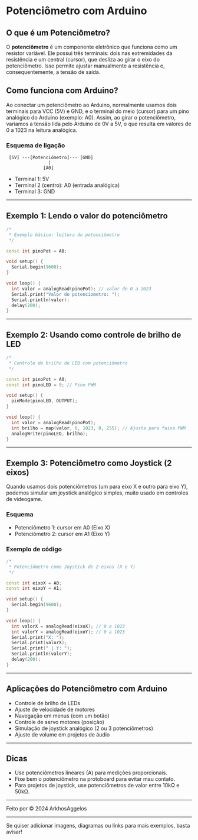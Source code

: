 # Potenciômetro com Arduino

## O que é um Potenciômetro?

O **potenciômetro** é um componente eletrônico que funciona como um resistor variável. Ele possui três terminais: dois nas extremidades da resistência e um central (cursor), que desliza ao girar o eixo do potenciômetro. Isso permite ajustar manualmente a resistência e, consequentemente, a tensão de saída.

## Como funciona com Arduino?

Ao conectar um potenciômetro ao Arduino, normalmente usamos dois terminais para VCC (5V) e GND, e o terminal do meio (cursor) para um pino analógico do Arduino (exemplo: A0). Assim, ao girar o potenciômetro, variamos a tensão lida pelo Arduino de 0V a 5V, o que resulta em valores de 0 a 1023 na leitura analógica.

### Esquema de ligação

```
 [5V] ---[Potenciômetro]--- [GND]
                |
              [A0]
```

- Terminal 1: 5V
- Terminal 2 (centro): A0 (entrada analógica)
- Terminal 3: GND

---

## Exemplo 1: Lendo o valor do potenciômetro

```cpp
/*
 * Exemplo básico: leitura do potenciômetro
 */

const int pinoPot = A0;

void setup() {
  Serial.begin(9600);
}

void loop() {
  int valor = analogRead(pinoPot); // valor de 0 a 1023
  Serial.print("Valor do potenciometro: ");
  Serial.println(valor);
  delay(200);
}
```

---

## Exemplo 2: Usando como controle de brilho de LED

```cpp
/*
 * Controle de brilho de LED com potenciômetro
 */

const int pinoPot = A0;
const int pinoLED = 9; // Pino PWM

void setup() {
  pinMode(pinoLED, OUTPUT);
}

void loop() {
  int valor = analogRead(pinoPot);
  int brilho = map(valor, 0, 1023, 0, 255); // Ajusta para faixa PWM
  analogWrite(pinoLED, brilho);
}
```

---

## Exemplo 3: Potenciômetro como Joystick (2 eixos)

Quando usamos dois potenciômetros (um para eixo X e outro para eixo Y), podemos simular um joystick analógico simples, muito usado em controles de videogame.

### Esquema

- Potenciômetro 1: cursor em A0 (Eixo X)
- Potenciômetro 2: cursor em A1 (Eixo Y)

### Exemplo de código

```cpp
/*
 * Potenciômetro como Joystick de 2 eixos (X e Y)
 */

const int eixoX = A0;
const int eixoY = A1;

void setup() {
  Serial.begin(9600);
}

void loop() {
  int valorX = analogRead(eixoX); // 0 a 1023
  int valorY = analogRead(eixoY); // 0 a 1023
  Serial.print("X: ");
  Serial.print(valorX);
  Serial.print(" | Y: ");
  Serial.println(valorY);
  delay(200);
}
```

---

## Aplicações do Potenciômetro com Arduino

- Controle de brilho de LEDs
- Ajuste de velocidade de motores
- Navegação em menus (com um botão)
- Controle de servo motores (posição)
- Simulação de joystick analógico (2 ou 3 potenciômetros)
- Ajuste de volume em projetos de áudio

---

## Dicas

- Use potenciômetros lineares (A) para medições proporcionais.
- Fixe bem o potenciômetro na protoboard para evitar mau contato.
- Para projetos de joystick, use potenciômetros de valor entre 10kΩ e 50kΩ.

---

Feito por © 2024 ArkhosAggelos

---

Se quiser adicionar imagens, diagramas ou links para mais exemplos, basta avisar!